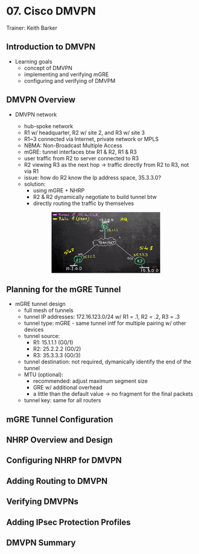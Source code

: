 # 07. Cisco DMVPN

Trainer: Keith Barker


## Introduction to DMVPN

- Learning goals
  - concept of DMVPN
  - implementing and verifying mGRE
  - configuring and verifying of DMVPM

## DMVPN Overview

- DMVPN network
  - hub-spoke network
  - R1 w/ headquarter, R2 w/ site 2, and R3 w/ site 3
  - R1~3 connected via Internet, private network or MPLS
  - NBMA: Non-Broadcast Multiple Access
  - mGRE: tunnel interfaces btw R1 & R2, R1 & R3
  - user traffic from R2 to server connected to R3
  - R2 viewing R3 as the next hop $\to$ traffic directly from R2 to R3, not via R1
  - issue: how do R2 know the Ip address space, 35.3.3.0?
  - solution:
    - using mGRE + NHRP 
    - R2 & R2 dynamically negotiate to build tunnel btw
    - directly routing the traffic by themselves

  <figure style="margin: 0.5em; display: flex; justify-content: center; align-items: center;">
    <img style="margin: 0.1em; padding-top: 0.5em; width: 30vw;"
      onclick= "window.open('page')"
      src    = "img/07-dmvpn.png"
      alt    = "text"
      title  = "text"
    />
  </figure>



## Planning for the mGRE Tunnel

- mGRE tunnel design
  - full mesh of tunnels
  - tunnel IP addresses: 172.16.123.0/24 w/ R1 = .1, R2 = .2, R3 = .3
  - tunnel type: mGRE - same tunnel intf for multiple pairing w/ other devices
  - tunnel source:
    - R1: 15.1.1.1 (G0/1)
    - R2: 25.2.2.2 (G0/2)
    - R3: 35.3.3.3 (G0/3)
  - tunnel destination: not required, dymanically identify the end of the tunnel
  - MTU (optional):
    - recommended: adjust maximum segment size
    - GRE w/ additional overhead
    - a little than the default value $\to$ no fragment for the final packets
  - tunnel key: same for all routers


## mGRE Tunnel Configuration




## NHRP Overview and Design




## Configuring NHRP for DMVPN




## Adding Routing to DMVPN




## Verifying DMVPNs




## Adding IPsec Protection Profiles




## DMVPN Summary




